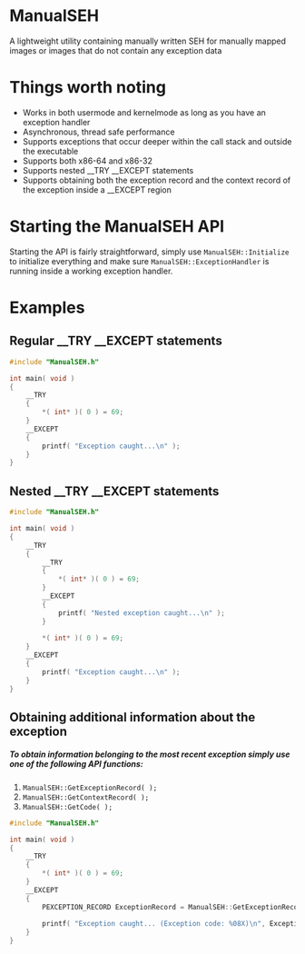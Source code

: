 # ManualSEH
A lightweight utility containing manually written SEH for manually mapped images or images that do not contain any exception data

# Things worth noting
* Works in both usermode and kernelmode as long as you have an exception handler
* Asynchronous, thread safe performance
* Supports exceptions that occur deeper within the call stack and outside the executable
* Supports both x86-64 and x86-32
* Supports nested __TRY __EXCEPT statements
* Supports obtaining both the exception record and the context record of the exception inside a __EXCEPT region

# Starting the ManualSEH API
Starting the API is fairly straightforward, simply use `ManualSEH::Initialize` to initialize everything
and make sure `ManualSEH::ExceptionHandler` is running inside a working exception handler.

# Examples
## Regular __TRY __EXCEPT statements
```cpp
#include "ManualSEH.h"

int main( void )
{
    __TRY
    {
        *( int* )( 0 ) = 69;
    }
    __EXCEPT
    {
        printf( "Exception caught...\n" );
    }
}
```
## Nested __TRY __EXCEPT statements
```cpp
#include "ManualSEH.h"

int main( void )
{
    __TRY
    {
        __TRY
        {
            *( int* )( 0 ) = 69;
        }
        __EXCEPT
        {
            printf( "Nested exception caught...\n" );
        }
        
        *( int* )( 0 ) = 69;
    }
    __EXCEPT
    {
        printf( "Exception caught...\n" );
    }
}
```
## Obtaining additional information about the exception
##### To obtain information belonging to the most recent exception simply use one of the following API functions:
1) `ManualSEH::GetExceptionRecord( );`
2) `ManualSEH::GetContextRecord( );`
3) `ManualSEH::GetCode( );`
```cpp
#include "ManualSEH.h"

int main( void )
{
    __TRY
    {
        *( int* )( 0 ) = 69;
    }
    __EXCEPT
    {
        PEXCEPTION_RECORD ExceptionRecord = ManualSEH::GetExceptionRecord( );
        
        printf( "Exception caught... (Exception code: %08X)\n", ExceptionRecord->ExceptionCode );
    }
}
```
